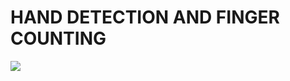 # HAND DETECTION AND FINGER COUNTING

<img src="https://github.com/Furkan-Gulsen/OpenCV-Projects/blob/master/Hand%20Detection%20and%20Finger%20Counting/images/output.jpg" />
